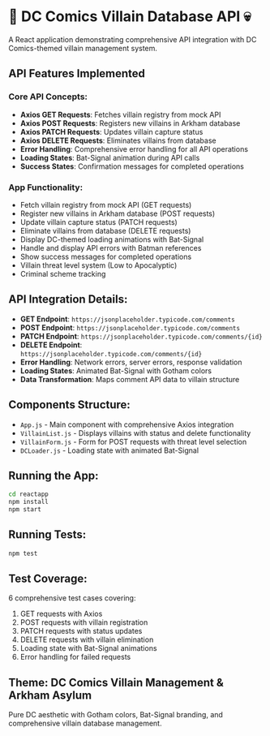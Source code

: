 # 🦹 DC Comics Villain Database API 💀

A React application demonstrating comprehensive API integration with DC Comics-themed villain management system.

## API Features Implemented

### Core API Concepts:
- **Axios GET Requests**: Fetches villain registry from mock API
- **Axios POST Requests**: Registers new villains in Arkham database
- **Axios PATCH Requests**: Updates villain capture status
- **Axios DELETE Requests**: Eliminates villains from database
- **Error Handling**: Comprehensive error handling for all API operations
- **Loading States**: Bat-Signal animation during API calls
- **Success States**: Confirmation messages for completed operations

### App Functionality:
- Fetch villain registry from mock API (GET requests)
- Register new villains in Arkham database (POST requests)
- Update villain capture status (PATCH requests)
- Eliminate villains from database (DELETE requests)
- Display DC-themed loading animations with Bat-Signal
- Handle and display API errors with Batman references
- Show success messages for completed operations
- Villain threat level system (Low to Apocalyptic)
- Criminal scheme tracking

## API Integration Details:
- **GET Endpoint**: `https://jsonplaceholder.typicode.com/comments`
- **POST Endpoint**: `https://jsonplaceholder.typicode.com/comments`
- **PATCH Endpoint**: `https://jsonplaceholder.typicode.com/comments/{id}`
- **DELETE Endpoint**: `https://jsonplaceholder.typicode.com/comments/{id}`
- **Error Handling**: Network errors, server errors, response validation
- **Loading States**: Animated Bat-Signal with Gotham colors
- **Data Transformation**: Maps comment API data to villain structure

## Components Structure:
- `App.js` - Main component with comprehensive Axios integration
- `VillainList.js` - Displays villains with status and delete functionality
- `VillainForm.js` - Form for POST requests with threat level selection
- `DCLoader.js` - Loading state with animated Bat-Signal

## Running the App:
```bash
cd reactapp
npm install
npm start
```

## Running Tests:
```bash
npm test
```

## Test Coverage:
6 comprehensive test cases covering:
1. GET requests with Axios
2. POST requests with villain registration
3. PATCH requests with status updates
4. DELETE requests with villain elimination
5. Loading state with Bat-Signal animations
6. Error handling for failed requests

## Theme: DC Comics Villain Management & Arkham Asylum
Pure DC aesthetic with Gotham colors, Bat-Signal branding, and comprehensive villain database management.